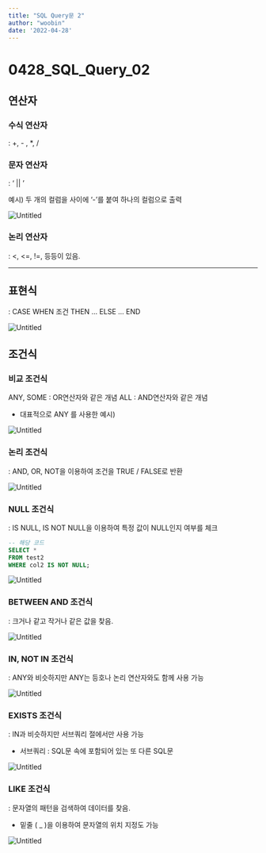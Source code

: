 ```yaml
---
title: "SQL Query문 2"
author: "woobin"
date: '2022-04-28'
---
```


# 0428_SQL_Query_02

## 연산자

### 수식 연산자
: +, - , *, /

### 문자 연산자
: ‘ || ’

예시) 두 개의 컬럼을 사이에 ‘-’를 붙여 하나의 컬럼으로 출력

![Untitled](/Images/0428_SQL_Query_02/Untitled.png)

### 논리 연산자
: <, <=, !=, 등등이 있음.

---

## 표현식
: CASE WHEN 조건 THEN ... ELSE ... END

![Untitled](/Images/0428_SQL_Query_02/Untitled%201.png)

## 조건식

### 비교 조건식
ANY, SOME : OR연산자와 같은 개념
ALL : AND연산자와 같은 개념

- 대표적으로 ANY 를 사용한 예시)

![Untitled](/Images/0428_SQL_Query_02/Untitled%202.png)

### 논리 조건식
: AND, OR, NOT을 이용하여 조건을 TRUE / FALSE로 반환

![Untitled](/Images/0428_SQL_Query_02/Untitled%203.png)

### NULL 조건식
: IS NULL, IS NOT NULL을 이용하여 특정 값이 NULL인지 여부를 체크

```sql
-- 해당 코드
SELECT *
FROM test2
WHERE col2 IS NOT NULL;
```

![Untitled](/Images/0428_SQL_Query_02/Untitled%204.png)

### BETWEEN AND 조건식
: 크거나 같고 작거나 같은 값을 찾음.

![Untitled](/Images/0428_SQL_Query_02/Untitled%205.png)

### IN, NOT IN 조건식
: ANY와 비슷하지만 ANY는 등호나 논리 연산자와도 함께 사용 가능

![Untitled](/Images/0428_SQL_Query_02/Untitled%206.png)

### EXISTS 조건식
: IN과 비슷하지만 서브쿼리 절에서만 사용 가능

- 서브쿼리 : SQL문 속에 포함되어 있는 또 다른 SQL문

![Untitled](/Images/0428_SQL_Query_02/Untitled%207.png)

### LIKE 조건식
: 문자열의 패턴을 검색하여 데이터를 찾음.

- 밑줄 ( _ )을 이용하여 문자열의 위치 지정도 가능

![Untitled](/Images/0428_SQL_Query_02/Untitled%208.png)